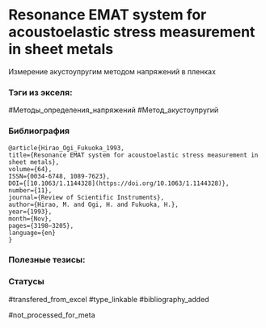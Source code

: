 # Resonance EMAT system for acoustoelastic stress measurement in sheet metals

Измерение акустоупругим методом напряжений в пленках

### Тэги из экселя:
#Методы_определения_напряжений 
#Метод_акустоупругий 

### Библиография
```
@article{Hirao_Ogi_Fukuoka_1993,
title={Resonance EMAT system for acoustoelastic stress measurement in sheet metals},
volume={64},
ISSN={0034-6748, 1089-7623},
DOI={[10.1063/1.1144328](https://doi.org/10.1063/1.1144328)},
number={11},
journal={Review of Scientific Instruments},
author={Hirao, M. and Ogi, H. and Fukuoka, H.},
year={1993},
month={Nov},
pages={3198–3205},
language={en}
}
```

### Полезные тезисы:

### Статусы
#transfered_from_excel 
#type_linkable 
#bibliography_added

#not_processed_for_meta
